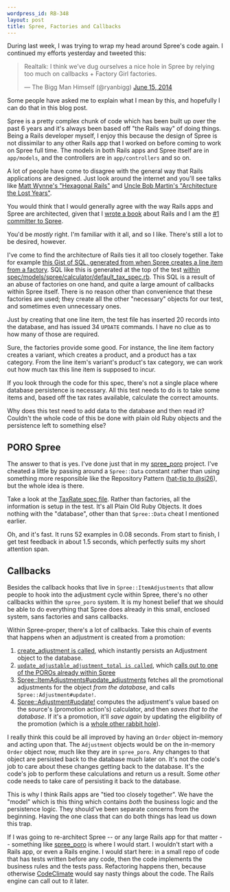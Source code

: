 ```yaml
--- 
wordpress_id: RB-348
layout: post
title: Spree, Factories and Callbacks
---
```


During last week, I was trying to wrap my head around Spree's code again. I continued my efforts yesterday and tweeted this:

<blockquote class="twitter-tweet" lang="en"><p>Realtalk: I think we’ve dug ourselves a nice hole in Spree by relying too much on callbacks + Factory Girl factories.</p>&mdash; The Bigg Man Himself (@ryanbigg) <a href="https://twitter.com/ryanbigg/statuses/478316786576674816">June 15, 2014</a></blockquote>
<script async src="//platform.twitter.com/widgets.js" charset="utf-8"></script>

Some people have asked me to explain what I mean by this, and hopefully I can do that in this blog post. 

Spree is a pretty complex chunk of code which has been built up over the past 6 years and it's always been based off "the Rails way" of doing things. Being a Rails developer myself, I enjoy this because the design of Spree is not dissimilar to any other Rails app that I worked on before coming to work on Spree full time. The models in both Rails apps and Spree itself are in `app/models`, and the controllers are in `app/controllers` and so on.

A lot of people have come to disagree with the general way that Rails applications are designed. Just look around the internet and you'll see talks like [Matt Wynne's "Hexagonal Rails"](https://www.youtube.com/watch?v=CGN4RFkhH2M&feature=kp) and [Uncle Bob Martin's "Architecture the Lost Years"](http://www.confreaks.com/videos/759-rubymidwest2011-keynote-architecture-the-lost-years).

You would think that I would generally agree with the way Rails apps and Spree are architected, given that I [wrote a book](https://manning.com/bigg2) about Rails and I am the [#1 committer to Spree](https://github.com/spree/spree/graphs/contributors).

You'd be *mostly* right. I'm familiar with it all, and so I like. There's still a lot to be desired, however.

I've come to find the architecture of Rails ties it all too closely together. Take for example [this Gist of SQL, generated from when Spree creates a line item from a factory](https://gist.github.com/radar/00e321fb4be0c20666aa). SQL like this is generated at the top of the test [within spec/models/spree/calculator/default_tax_spec.rb](https://github.com/spree/spree/blob/4687e608b49236c2850500b026a9fbbab37dc96c/core/spec/models/spree/calculator/default_tax_spec.rb). This SQL is a result of an abuse of factories on one hand, and quite a large amount of callbacks within Spree itself. There is no reason other than convenience that these factories are used; they create all the other "necessary" objects for our test, and sometimes even unnecessary ones. 

Just by creating that one line item, the test file has inserted 20 records into the database, and has issued 34 `UPDATE` commands. I have no clue as to how many of those are required.

Sure, the factories provide some good. For instance, the line item factory creates a variant, which creates a product, and a product has a tax category. From the line item's variant's product's tax category, we can work out how much tax this line item is supposed to incur.

If you look through the code for this spec, there's not a single place where database persistence is necessary. All this test needs to do is to take some items and, based off the tax rates available, calculate the correct amounts.

Why does this test need to add data to the database and then read it? Couldn't the whole code of this be done with plain old Ruby objects and the persistence left to something else?

## PORO Spree

The answer to that is yes. I've done just that in my [spree_poro](https://github.com/radar/spree_poro) project. I've cheated a little by passing around a `Spree::Data` constant rather than using something more responsible like the Repository Pattern ([hat-tip to @sj26](https://twitter.com/sj26/status/478462521343348737)), but the whole idea is there.

Take a look at the [TaxRate spec file](https://github.com/radar/spree_poro/blob/master/spec/spree/tax_rate_spec.rb). Rather than factories, all the information is setup in the test. It's all Plain Old Ruby Objects. It does nothing with the "database", other than that `Spree::Data` cheat I mentioned earlier.

Oh, and it's fast. It runs 52 examples in 0.08 seconds. From start to finish, I get test feedback in about 1.5 seconds, which perfectly suits my short attention span.

## Callbacks

Besides the callback hooks that live in `Spree::ItemAdjustments` that allow people to hook into the adjustment cycle within Spree, there's no other callbacks within the `spree_poro` system. It is my honest belief that we should be able to do everything that Spree does already in this small, enclosed system, sans factories and sans callbacks.

Within Spree-proper, there's a lot of callbacks. Take this chain of events that happens when an adjustment is created from a promotion:

1. [create_adjustment is called](https://github.com/spree/spree/blob/4687e608b49236c2850500b026a9fbbab37dc96c/core/app/models/spree/promotion/actions/create_item_adjustments.rb#L32), which instantly persists an Adjustment object to the database.
2. [`update_adjustable_adjustment_total is called`](https://github.com/spree/spree/blob/4687e608b49236c2850500b026a9fbbab37dc96c/core/app/models/spree/adjustment.rb#L42), which [calls out to one of the POROs already within Spree](https://github.com/spree/spree/blob/4687e608b49236c2850500b026a9fbbab37dc96c/core/app/models/spree/adjustment.rb#L101-L104)
3. [Spree::ItemAdjustments#update_adjustments](https://github.com/spree/spree/blob/4687e608b49236c2850500b026a9fbbab37dc96c/core/app/models/spree/item_adjustments.rb#L38-L45) fetches all the promotional adjustments for the object *from the database*, and calls `Spree::Adjustment#update!`.
4. [Spree::Adjustment#update!](https://github.com/spree/spree/blob/4687e608b49236c2850500b026a9fbbab37dc96c/core/app/models/spree/adjustment.rb#L84-L97) computes the adjustment's value based on the source's (promotion action's) calculator, and then *saves that to the database*. If it's a promotion, it'll *save again* by updating the eligibility of the promotion (which is a [whole other rabbit hole](https://github.com/spree/spree/blob/4687e608b49236c2850500b026a9fbbab37dc96c/core/app/models/spree/promotion.rb#L72-L75)).

I really think this could be all improved by having an `Order` object in-memory and acting upon that. The `Adjustment` objects would be on the in-memory `Order` object now, much like they are in `spree_poro`. Any changes to that object are persisted back to the database much later on. It's not the code's job to care about these changes getting back to the database. It's the code's job to perform these calculations and return us a result. Some *other* code needs to take care of persisting it back to the database.

This is why I think Rails apps are "tied too closely together". We have the "model" which is this thing which contains *both* the business logic and the persistence logic. They should've been separate concerns from the beginning. Having the one class that can do both things has lead us down this trap.

If I was going to re-architect Spree -- or any large Rails app for that matter -- something like [spree_poro](https://github.com/radar/spree_poro) is where I would start. I wouldn't start with a Rails app, or even a Rails engine. I would start here: in a small repo of code that has tests written before any code, then the code implements the business rules and the tests pass. Refactoring happens then, because otherwise [CodeClimate](https://codeclimate.com/github/radar/spree_poro) would say nasty things about the code. The Rails engine can call out to it later.





